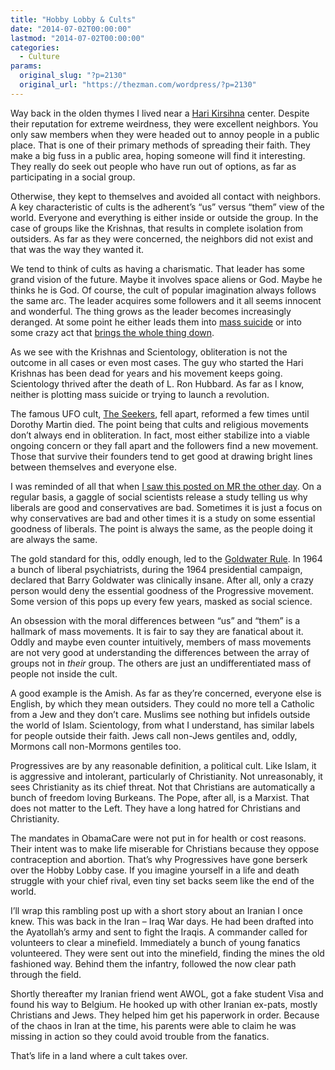 ```yaml
---
title: "Hobby Lobby & Cults"
date: "2014-07-02T00:00:00"
lastmod: "2014-07-02T00:00:00"
categories:
  - Culture
params:
  original_slug: "?p=2130"
  original_url: "https://thezman.com/wordpress/?p=2130"
---
```


Way back in the olden thymes I lived near a <a
href="http://en.wikipedia.org/wiki/International_Society_for_Krishna_Consciousness#Preaching_activities"
rel="noopener noreferrer" target="_blank">Hari Kirsihna</a> center.
Despite their reputation for extreme weirdness, they were excellent
neighbors. You only saw members when they were headed out to annoy
people in a public place. That is one of their primary methods of
spreading their faith. They make a big fuss in a public area, hoping
someone will find it interesting. They really do seek out people who
have run out of options, as far as participating in a social group.

Otherwise, they kept to themselves and avoided all contact with
neighbors. A key characteristic of cults is the adherent’s “us” versus
“them” view of the world. Everyone and everything is either inside or
outside the group. In the case of groups like the Krishnas, that results
in complete isolation from outsiders. As far as they were concerned, the
neighbors did not exist and that was the way they wanted it.

We tend to think of cults as having a charismatic. That leader has some
grand vision of the future. Maybe it involves space aliens or God. Maybe
he thinks he is God. Of course, the cult of popular imagination always
follows the same arc. The leader acquires some followers and it all
seems innocent and wonderful. The thing grows as the leader becomes
increasingly deranged. At some point he either leads them into
<a href="http://en.wikipedia.org/wiki/Jonestown"
rel="noopener noreferrer" target="_blank">mass suicide</a> or into some
crazy act that <a href="http://en.wikipedia.org/wiki/Branch_Davidians"
rel="noopener noreferrer" target="_blank">brings the whole thing
down</a>.

As we see with the Krishnas and Scientology, obliteration is not the
outcome in all cases or even most cases. The guy who started the Hari
Krishnas has been dead for years and his movement keeps going.
Scientology thrived after the death of L. Ron Hubbard. As far as I know,
neither is plotting mass suicide or trying to launch a revolution.

The famous UFO cult,
<a href="http://en.wikipedia.org/wiki/Seekers_%28Chicago%29"
rel="noopener noreferrer" target="_blank">The Seekers</a>, fell apart,
reformed a few times until Dorothy Martin died. The point being that
cults and religious movements don’t always end in obliteration. In fact,
most either stabilize into a viable ongoing concern or they fall apart
and the followers find a new movement. Those that survive their founders
tend to get good at drawing bright lines between themselves and everyone
else.

I was reminded of all that when <a
href="http://phys.org/news/2014-06-obedient-agreeable-liberal-counterparts.html"
rel="noopener noreferrer" target="_blank">I saw this posted on MR the
other day</a>. On a regular basis, a gaggle of social scientists release
a study telling us why liberals are good and conservatives are bad.
Sometimes it is just a focus on why conservatives are bad and other
times it is a study on some essential goodness of liberals. The point is
always the same, as the people doing it are always the same.

The gold standard for this, oddly enough, led to the
<a href="http://en.wikipedia.org/wiki/Goldwater_rule"
rel="noopener noreferrer" target="_blank">Goldwater Rule</a>. In 1964 a
bunch of liberal psychiatrists, during the 1964 presidential campaign,
declared that Barry Goldwater was clinically insane. After all, only a
crazy person would deny the essential goodness of the Progressive
movement. Some version of this pops up every few years, masked as social
science.

An obsession with the moral differences between “us” and “them” is a
hallmark of mass movements. It is fair to say they are fanatical about
it. Oddly and maybe even counter intuitively, members of mass movements
are not very good at understanding the differences between the array of
groups not in *their* group. The others are just an undifferentiated
mass of people not inside the cult.

A good example is the Amish. As far as they’re concerned, everyone else
is English, by which they mean outsiders. They could no more tell a
Catholic from a Jew and they don’t care. Muslims see nothing but
infidels outside the world of Islam. Scientology, from what I
understand, has similar labels for people outside their faith. Jews call
non-Jews gentiles and, oddly, Mormons call non-Mormons gentiles too.

Progressives are by any reasonable definition, a political cult. Like
Islam, it is aggressive and intolerant, particularly of Christianity.
Not unreasonably, it sees Christianity as its chief threat. Not that
Christians are automatically a bunch of freedom loving Burkeans. The
Pope, after all, is a Marxist. That does not matter to the Left. They
have a long hatred for Christians and Christianity.

The mandates in ObamaCare were not put in for health or cost reasons.
Their intent was to make life miserable for Christians because they
oppose contraception and abortion. That’s why Progressives have gone
berserk over the Hobby Lobby case. If you imagine yourself in a life and
death struggle with your chief rival, even tiny set backs seem like the
end of the world.

I’ll wrap this rambling post up with a short story about an Iranian I
once knew. This was back in the Iran – Iraq War days. He had been
drafted into the Ayatollah’s army and sent to fight the Iraqis. A
commander called for volunteers to clear a minefield. Immediately a
bunch of young fanatics volunteered. They were sent out into the
minefield, finding the mines the old fashioned way. Behind them the
infantry, followed the now clear path through the field.

Shortly thereafter my Iranian friend went AWOL, got a fake student Visa
and found his way to Belgium. He hooked up with other Iranian ex-pats,
mostly Christians and Jews. They helped him get his paperwork in order.
Because of the chaos in Iran at the time, his parents were able to claim
he was missing in action so they could avoid trouble from the fanatics.

That’s life in a land where a cult takes over.

